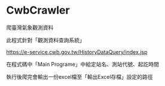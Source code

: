 # CwbCrawler
爬臺灣氣象觀測資料


此程式針對「觀測資料查詢系統」

https://e-service.cwb.gov.tw/HistoryDataQuery/index.jsp


在程式碼中「Main Programe」中給定站名、測站代號、起訖時間

執行後爬完會輸出一份excel檔至「輸出Excel存檔」設定的路徑
